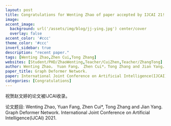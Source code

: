 ```yaml
---
layout: post
title: Congratulations for Wenting Zhao of paper accepted by IJCAI 21!
image:
accent_image:
  background: url('/assets/img/blog/jj-ying.jpg') center/cover
  overlay: false
accent_color: '#ccc'
theme_color: '#ccc'
invert_sidebar: true
description: "recent paper."
tags: [Wenting Zhao,Zhen Cui,Tong Zhang]
websites: [Student/PHD/ZhaoWenting,Teacher/CuiZhen,Teacher/ZhangTong]
author: Wenting Zhao， Yuan Fang， Zhen Cui*，Tong Zhang and Jian Yang.
paper_title: Graph Deformer Network.
paper: International Joint Conference on Artificial Intelligence(IJCAI) 2021.
categories: [Congratulations]
---
```


祝贺赵文婷的论文被IJCAI收录。

论文题目: Wenting Zhao, Yuan Fang, Zhen Cui*, Tong Zhang and Jian Yang. Graph Deformer Network. International Joint Conference on Artificial Intelligence(IJCAI) 2021.
